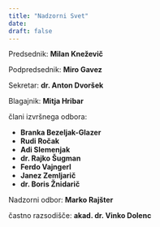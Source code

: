 ```yaml
---
title: "Nadzorni Svet"
date:
draft: false
---
```


Predsednik: **Milan Kneževič**

Podpredsednik: **Miro Gavez**

Sekretar: **dr. Anton Dvoršek**

Blagajnik: **Mitja Hribar**

člani izvršnega odbora:

*   **Branka Bezeljak-Glazer**
*   **Rudi Ročak**
*   **Adi Slemenjak**
*   **dr. Rajko Šugman**
*   **Ferdo Vajngerl**
*   **Janez Zemljarič**
*   **dr. Boris Žnidarič**

Nadzorni odbor: **Marko Rajšter**

častno razsodišče: **akad. dr. Vinko Dolenc**